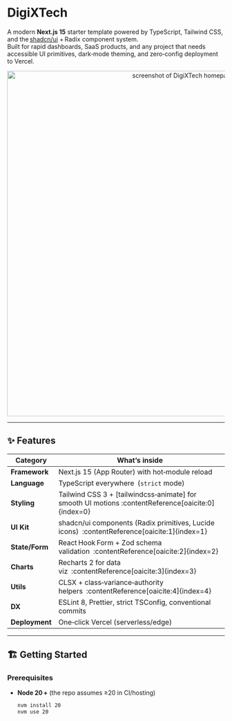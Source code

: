 # DigiXTech

A modern **Next.js 15** starter template powered by TypeScript, Tailwind CSS, and the [shadcn/ui](https://ui.shadcn.com) + Radix component system.  
Built for rapid dashboards, SaaS products, and any project that needs accessible UI primitives, dark‑mode theming, and zero‑config deployment to Vercel.

<p align="center">
  <img alt="screenshot of DigiXTech homepage" src="docs/screenshot.png" width="800">
</p>

---

## ✨ Features

| Category | What’s inside |
|----------|---------------|
| **Framework** | Next.js 15 (App Router) with hot‑module reload |
| **Language**  | TypeScript everywhere (`strict` mode) |
| **Styling**   | Tailwind CSS 3 + [tai​lwindcss‑animate] for smooth UI motions :contentReference[oaicite:0]{index=0} |
| **UI Kit**    | shadcn/ui components (Radix primitives, Lucide icons) :contentReference[oaicite:1]{index=1} |
| **State/Form**| React Hook Form + Zod schema validation :contentReference[oaicite:2]{index=2} |
| **Charts**    | Recharts 2 for data viz :contentReference[oaicite:3]{index=3} |
| **Utils**     | CLSX + class‑variance‑authority helpers :contentReference[oaicite:4]{index=4} |
| **DX**        | ESLint 8, Prettier, strict TSConfig, conventional commits |
| **Deployment**| One‑click Vercel (serverless/edge) |

---

## 🏗️ Getting Started

### Prerequisites

- **Node 20 +** (the repo assumes ≥20 in CI/hosting)  
  ```bash
  nvm install 20
  nvm use 20
